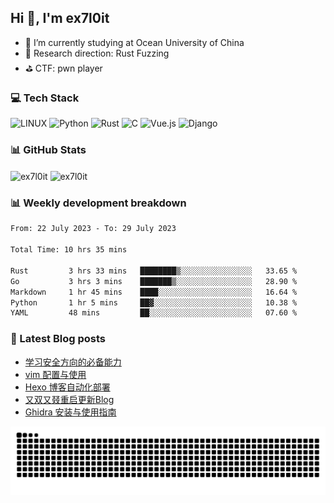 ## Hi 👋, I'm ex7l0it

- 📙 I’m currently studying at Ocean University of China
- 🔭 Research direction: Rust Fuzzing
- ⛳️ CTF: pwn player

### 💻 Tech Stack
![LINUX](https://img.shields.io/badge/Linux-FCC624?style=for-the-badge&logo=linux&logoColor=black) ![Python](https://img.shields.io/badge/python-3670A0?style=for-the-badge&logo=python&logoColor=ffdd54) ![Rust](https://img.shields.io/badge/rust-%23000000.svg?style=for-the-badge&logo=rust&logoColor=white) ![C](https://img.shields.io/badge/c-%2300599C.svg?style=for-the-badge&logo=c&logoColor=white) ![Vue.js](https://img.shields.io/badge/vuejs-%2335495e.svg?style=for-the-badge&logo=vuedotjs&logoColor=%234FC08D) ![Django](https://img.shields.io/badge/django-%23092E20.svg?style=for-the-badge&logo=django&logoColor=white) 

### 📊 GitHub Stats

<p><img align="center" src="https://github-readme-stats.vercel.app/api?username=ex7l0it&show_icons=true&locale=en" alt="ex7l0it" /> 
<img align="center" src="https://github-readme-streak-stats.herokuapp.com/?user=ex7l0it&" alt="ex7l0it" /></p>

### 📊 Weekly development breakdown

<!--START_SECTION:waka-->

```txt
From: 22 July 2023 - To: 29 July 2023

Total Time: 10 hrs 35 mins

Rust         3 hrs 33 mins   ████████▒░░░░░░░░░░░░░░░░   33.65 %
Go           3 hrs 3 mins    ███████▒░░░░░░░░░░░░░░░░░   28.90 %
Markdown     1 hr 45 mins    ████░░░░░░░░░░░░░░░░░░░░░   16.64 %
Python       1 hr 5 mins     ██▓░░░░░░░░░░░░░░░░░░░░░░   10.38 %
YAML         48 mins         ██░░░░░░░░░░░░░░░░░░░░░░░   07.60 %
```

<!--END_SECTION:waka-->

### 📃 Latest Blog posts

<!-- BLOG-POST-LIST:START -->
- [学习安全方向的必备能力](https://ex7l0it.github.io/2023/07/19/start-learning/)
- [vim 配置与使用](https://ex7l0it.github.io/2023/07/16/vim/)
- [Hexo 博客自动化部署](https://ex7l0it.github.io/2023/07/07/auto-hexo/)
- [又双又叕重启更新Blog](https://ex7l0it.github.io/2023/07/05/hello-world-again/)
- [Ghidra 安装与使用指南](https://ex7l0it.github.io/2022/10/05/Ghidra/)
<!-- BLOG-POST-LIST:END -->

<picture>
  <source media="(prefers-color-scheme: dark)" srcset="https://github.com/ex7l0it/ex7l0it/raw/output/github-contribution-grid-snake-dark.svg" />
  <source media="(prefers-color-scheme: light)" srcset="https://github.com/ex7l0it/ex7l0it/raw/output/github-contribution-grid-snake.svg" />
  <img alt="github-snake" src="https://github.com/ex7l0it/ex7l0it/raw/output/github-contribution-grid-snake.svg" />
</picture>
